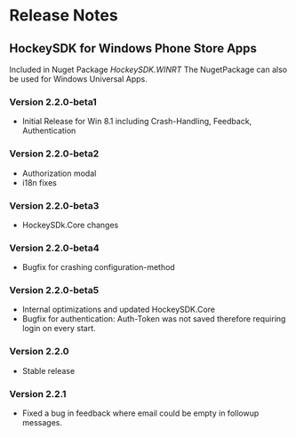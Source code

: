 ﻿# Release Notes
## HockeySDK for Windows Phone Store Apps
Included in Nuget Package <em>HockeySDK.WINRT</em>
The NugetPackage can also be used for Windows Universal Apps.

### Version 2.2.0-beta1
* Initial Release for Win 8.1 including Crash-Handling, Feedback, Authentication

### Version 2.2.0-beta2
* Authorization modal
* i18n fixes

### Version 2.2.0-beta3
* HockeySDk.Core changes

### Version 2.2.0-beta4
* Bugfix for crashing configuration-method

### Version 2.2.0-beta5
* Internal optimizations and updated HockeySDK.Core
* Bugfix for authentication: Auth-Token was not saved therefore requiring login on every start.

### Version 2.2.0
* Stable release

### Version 2.2.1
* Fixed a bug in feedback where email could be empty in followup messages.